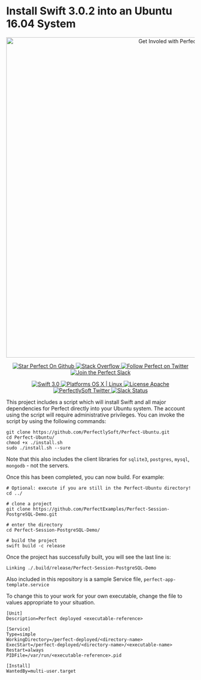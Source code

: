 # Install Swift 3.0.2 into an Ubuntu 16.04 System

<p align="center">
    <a href="http://perfect.org/get-involved.html" target="_blank">
        <img src="http://perfect.org/assets/github/perfect_github_2_0_0.jpg" alt="Get Involed with Perfect!" width="854" />
    </a>
</p>

<p align="center">
    <a href="https://github.com/PerfectlySoft/Perfect" target="_blank">
        <img src="http://www.perfect.org/github/Perfect_GH_button_1_Star.jpg" alt="Star Perfect On Github" />
    </a>  
    <a href="http://stackoverflow.com/questions/tagged/perfect" target="_blank">
        <img src="http://www.perfect.org/github/perfect_gh_button_2_SO.jpg" alt="Stack Overflow" />
    </a>  
    <a href="https://twitter.com/perfectlysoft" target="_blank">
        <img src="http://www.perfect.org/github/Perfect_GH_button_3_twit.jpg" alt="Follow Perfect on Twitter" />
    </a>  
    <a href="http://perfect.ly" target="_blank">
        <img src="http://www.perfect.org/github/Perfect_GH_button_4_slack.jpg" alt="Join the Perfect Slack" />
    </a>
</p>

<p align="center">
    <a href="https://developer.apple.com/swift/" target="_blank">
        <img src="https://img.shields.io/badge/Swift-3.0-orange.svg?style=flat" alt="Swift 3.0">
    </a>
    <a href="https://developer.apple.com/swift/" target="_blank">
        <img src="https://img.shields.io/badge/Platforms-OS%20X%20%7C%20Linux%20-lightgray.svg?style=flat" alt="Platforms OS X | Linux">
    </a>
    <a href="http://perfect.org/licensing.html" target="_blank">
        <img src="https://img.shields.io/badge/License-Apache-lightgrey.svg?style=flat" alt="License Apache">
    </a>
    <a href="http://twitter.com/PerfectlySoft" target="_blank">
        <img src="https://img.shields.io/badge/Twitter-@PerfectlySoft-blue.svg?style=flat" alt="PerfectlySoft Twitter">
    </a>
    <a href="http://perfect.ly" target="_blank">
        <img src="http://perfect.ly/badge.svg" alt="Slack Status">
    </a>
</p>

This project includes a script which will install Swift and all major dependencies for Perfect directly into your Ubuntu system.  The account using the script will require administrative privileges.  You can invoke the script by using the following commands:

```
git clone https://github.com/PerfectlySoft/Perfect-Ubuntu.git
cd Perfect-Ubuntu/
chmod +x ./install.sh
sudo ./install.sh --sure
```

Note that this also includes the client libraries for `sqlite3`, `postgres`, `mysql`, `mongodb` - not the servers.

Once this has been completed, you can now build. For example:

```
# Optional: execute if you are still in the Perfect-Ubuntu directory!
cd ../ 

# clone a project
git clone https://github.com/PerfectExamples/Perfect-Session-PostgreSQL-Demo.git

# enter the directory
cd Perfect-Session-PostgreSQL-Demo/

# build the project
swift build -c release
```

Once the project has successfully built, you will see the last line is:

```
Linking ./.build/release/Perfect-Session-PostgreSQL-Demo
```

Also included in this repository is a sample Service file, `perfect-app-template.service`

To change this to your work for your own executable, change the file to values appropriate to your situation.

```
[Unit]
Description=Perfect deployed <executable-reference>

[Service]
Type=simple
WorkingDirectory=/perfect-deployed/<directory-name>
ExecStart=/perfect-deployed/<directory-name>/<executable-name>
Restart=always
PIDFile=/var/run/<executable-reference>.pid

[Install]
WantedBy=multi-user.target
```
